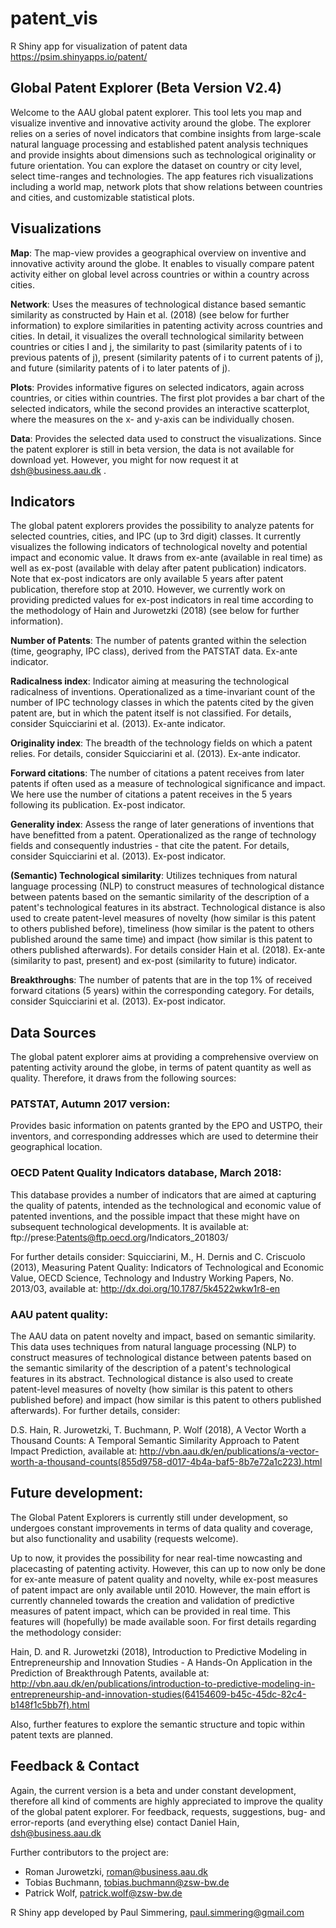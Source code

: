 # patent_vis
R Shiny app for visualization of patent data
https://psim.shinyapps.io/patent/

## Global Patent Explorer (Beta Version V2.4)
Welcome to the AAU global patent explorer. This tool lets you map and visualize inventive and innovative activity around the globe. The explorer relies on a series of novel indicators that combine insights from large-scale natural language processing and established patent analysis techniques and provide insights about dimensions such as technological originality or future orientation. You can explore the dataset on country or city level, select time-ranges and technologies. The app features rich visualizations including a world map, network plots that show relations between countries and cities, and customizable statistical plots.

## Visualizations
**Map**: The map-view provides a geographical overview on inventive and innovative activity around the globe. It enables to visually compare patent activity either on global level across countries or within a country across cities.

**Network**: Uses the measures of technological distance based semantic similarity as constructed by Hain et al. (2018) (see below for further information) to explore similarities in patenting activity across countries and cities. In detail, it visualizes the overall technological similarity between countries or cities I and j, the similarity to past (similarity patents of i to previous patents of j), present (similarity patents of i to current patents of j), and future (similarity patents of i to later patents of j).

**Plots**: Provides informative figures on selected indicators, again across countries, or cities within countries. The first plot provides a bar chart of the selected indicators, while the second provides an interactive scatterplot, where the measures on the x- and y-axis can be individually chosen.

**Data**: Provides the selected data used to construct the visualizations. Since the patent explorer is still in beta version, the data is not available for download yet. However, you might for now request it at dsh@business.aau.dk .

## Indicators
The global patent explorers provides the possibility to analyze patents for selected countries, cities, and IPC (up to 3rd digit) classes. It currently visualizes the following indicators of technological novelty and potential impact and economic value. It draws from ex-ante (available in real time) as well as ex-post (available with delay after patent publication) indicators. Note that ex-post indicators are only available 5 years after patent publication, therefore stop at 2010. However, we currently work on providing predicted values for ex-post indicators in real time according to the methodology of Hain and Jurowetzki (2018) (see below for further information).

**Number of Patents**: The number of patents granted within the selection (time, geography, IPC class), derived from the PATSTAT data. Ex-ante indicator.

**Radicalness index**: Indicator aiming at measuring the technological radicalness of inventions. Operationalized as a time-invariant count of the number of IPC technology classes in which the patents cited by the given patent are, but in which the patent itself is not classified. For details, consider Squicciarini et al. (2013). Ex-ante indicator.

**Originality index**: The breadth of the technology fields on which a patent relies. For details, consider Squicciarini et al. (2013). Ex-ante indicator.

**Forward citations**: The number of citations a patent receives from later patents if often used as a measure of technological significance and impact. We here use the number of citations a patent receives in the 5 years following its publication. Ex-post indicator.

**Generality index**: Assess the range of later generations of inventions that have benefitted from a patent. Operationalized as the range of technology fields and consequently industries - that cite the patent. For details, consider Squicciarini et al. (2013). Ex-post indicator.

**(Semantic) Technological similarity**: Utilizes techniques from natural language processing (NLP) to construct measures of technological distance between patents based on the semantic similarity of the description of a patent's technological features in its abstract. Technological distance is also used to create patent-level measures of novelty (how similar is this patent to others published before), timeliness (how similar is the patent to others published around the same time) and impact (how similar is this patent to others published afterwards). For details consider Hain et al. (2018). Ex-ante (similarity to past, present) and ex-post (similarity to future) indicator.

**Breakthroughs**: The number of patents that are in the top 1% of received forward citations (5 years) within the corresponding category. For details, consider Squicciarini et al. (2013). Ex-post indicator.

## Data Sources
The global patent explorer aims at providing a comprehensive overview on patenting activity around the globe, in terms of patent quantity as well as quality. Therefore, it draws from the following sources:

### PATSTAT, Autumn 2017 version:

Provides basic information on patents granted by the EPO and USTPO, their inventors, and corresponding addresses which are used to determine their geographical location.

### OECD Patent Quality Indicators database, March 2018:

This database provides a number of indicators that are aimed at capturing the quality of patents, intended as the technological and economic value of patented inventions, and the possible impact that these might have on subsequent technological developments. It is available at: ftp://prese:Patents@ftp.oecd.org/Indicators_201803/

For further details consider: Squicciarini, M., H. Dernis and C. Criscuolo (2013), Measuring Patent Quality: Indicators of Technological and Economic Value, OECD Science, Technology and Industry Working Papers, No. 2013/03, available at: http://dx.doi.org/10.1787/5k4522wkw1r8-en

### AAU patent quality:

The AAU data on patent novelty and impact, based on semantic similarity. This data uses techniques from natural language processing (NLP) to construct measures of technological distance between patents based on the semantic similarity of the description of a patent's technological features in its abstract. Technological distance is also used to create patent-level measures of novelty (how similar is this patent to others published before) and impact (how similar is this patent to others published afterwards). For further details, consider:

D.S. Hain, R. Jurowetzki, T. Buchmann, P. Wolf (2018), A Vector Worth a Thousand Counts: A Temporal Semantic Similarity Approach to Patent Impact Prediction, available at: http://vbn.aau.dk/en/publications/a-vector-worth-a-thousand-counts(855d9758-d017-4b4a-baf5-8b7e72a1c223).html

## Future development:
The Global Patent Explorers is currently still under development, so undergoes constant improvements in terms of data quality and coverage, but also functionality and usability (requests welcome).

Up to now, it provides the possibility for near real-time nowcasting and placecasting of patenting activity. However, this can up to now only be done for ex-ante measure of patent quality and novelty, while ex-post measures of patent impact are only available until 2010. However, the main effort is currently channeled towards the creation and validation of predictive measures of patent impact, which can be provided in real time. This features will (hopefully) be made available soon. For first details regarding the methodology consider:

Hain, D. and R. Jurowetzki (2018), Introduction to Predictive Modeling in Entrepreneurship and Innovation Studies - A Hands-On Application in the Prediction of Breakthrough Patents, available at: http://vbn.aau.dk/en/publications/introduction-to-predictive-modeling-in-entrepreneurship-and-innovation-studies(64154609-b45c-45dc-82c4-b148f1c5bb7f).html

Also, further features to explore the semantic structure and topic within patent texts are planned.

## Feedback & Contact
Again, the current version is a beta and under constant development, therefore all kind of comments are highly appreciated to improve the quality of the global patent explorer. For feedback, requests, suggestions, bug- and error-reports (and everything else) contact
Daniel Hain, dsh@business.aau.dk

Further contributors to the project are:
- Roman Jurowetzki, roman@business.aau.dk
- Tobias Buchmann, tobias.buchmann@zsw-bw.de
- Patrick Wolf, patrick.wolf@zsw-bw.de

R Shiny app developed by
Paul Simmering, paul.simmering@gmail.com
